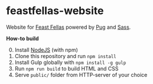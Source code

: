 feastfellas-website
==============
Website for [Feast Fellas](https://www.facebook.com/feastfellas/) powered by [Pug](https://github.com/pugjs/pug) and [Sass](http://sass-lang.com/).

**How-to build**

0. Install [NodeJS](https://nodejs.org/en/) (with npm)
1. Clone this repository and run `npm install`
2. Install Gulp globally with `npm install -g gulp`
3. Run `npm run build` to build HTML and CSS
4. Serve `public/` folder from HTTP-server of your choice
